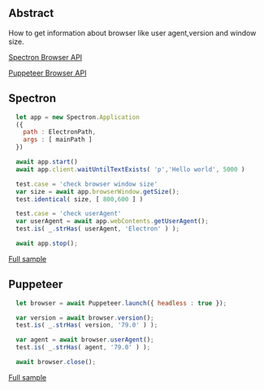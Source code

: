 ## Abstract
How to get information about browser like user agent,version and window size.

[Spectron Browser API](https://webdriver.io/docs/api.html)

[Puppeteer Browser API](https://pptr.dev/#?product=Puppeteer&version=v2.0.0&show=api-class-browser)
## Spectron
```javascript
  let app = new Spectron.Application
  ({
    path : ElectronPath,
    args : [ mainPath ]
  })

  await app.start()
  await app.client.waitUntilTextExists( 'p','Hello world', 5000 )

  test.case = 'check browser window size'
  var size = await app.browserWindow.getSize();
  test.identical( size, [ 800,600 ] )

  test.case = 'check userAgent'
  var userAgent = await app.webContents.getUserAgent();
  test.is( _.strHas( userAgent, 'Electron' ) );

  await app.stop();
```
[Full sample](../../../sample/spectron/Browser.test.s)

## Puppeteer

```javascript
  let browser = await Puppeteer.launch({ headless : true });

  var version = await browser.version();
  test.is( _.strHas( version, '79.0' ) );

  var agent = await browser.userAgent();
  test.is( _.strHas( agent, '79.0' ) );

  await browser.close();
```
[Full sample](../../../sample/puppeteer/Browser.test.s)
